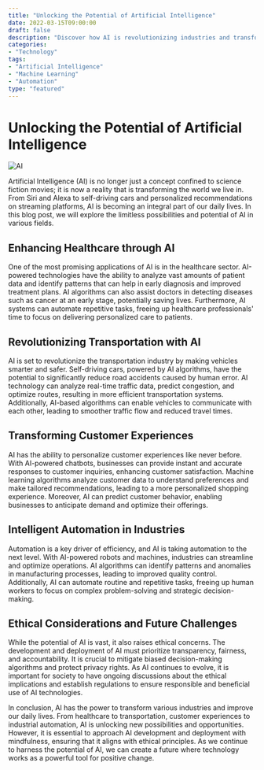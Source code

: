 ```yaml
--- 
title: "Unlocking the Potential of Artificial Intelligence"
date: 2022-03-15T09:00:00
draft: false 
description: "Discover how AI is revolutionizing industries and transforming our daily lives."
categories: 
- "Technology"
tags: 
- "Artificial Intelligence"
- "Machine Learning"
- "Automation"
type: "featured" 
--- 
```


# Unlocking the Potential of Artificial Intelligence

![AI](https://example.com/ai_image.jpg)

Artificial Intelligence (AI) is no longer just a concept confined to science fiction movies; it is now a reality that is transforming the world we live in. From Siri and Alexa to self-driving cars and personalized recommendations on streaming platforms, AI is becoming an integral part of our daily lives. In this blog post, we will explore the limitless possibilities and potential of AI in various fields.

## Enhancing Healthcare through AI

One of the most promising applications of AI is in the healthcare sector. AI-powered technologies have the ability to analyze vast amounts of patient data and identify patterns that can help in early diagnosis and improved treatment plans. AI algorithms can also assist doctors in detecting diseases such as cancer at an early stage, potentially saving lives. Furthermore, AI systems can automate repetitive tasks, freeing up healthcare professionals' time to focus on delivering personalized care to patients.

## Revolutionizing Transportation with AI

AI is set to revolutionize the transportation industry by making vehicles smarter and safer. Self-driving cars, powered by AI algorithms, have the potential to significantly reduce road accidents caused by human error. AI technology can analyze real-time traffic data, predict congestion, and optimize routes, resulting in more efficient transportation systems. Additionally, AI-based algorithms can enable vehicles to communicate with each other, leading to smoother traffic flow and reduced travel times.

## Transforming Customer Experiences

AI has the ability to personalize customer experiences like never before. With AI-powered chatbots, businesses can provide instant and accurate responses to customer inquiries, enhancing customer satisfaction. Machine learning algorithms analyze customer data to understand preferences and make tailored recommendations, leading to a more personalized shopping experience. Moreover, AI can predict customer behavior, enabling businesses to anticipate demand and optimize their offerings.

## Intelligent Automation in Industries

Automation is a key driver of efficiency, and AI is taking automation to the next level. With AI-powered robots and machines, industries can streamline and optimize operations. AI algorithms can identify patterns and anomalies in manufacturing processes, leading to improved quality control. Additionally, AI can automate routine and repetitive tasks, freeing up human workers to focus on complex problem-solving and strategic decision-making.

## Ethical Considerations and Future Challenges

While the potential of AI is vast, it also raises ethical concerns. The development and deployment of AI must prioritize transparency, fairness, and accountability. It is crucial to mitigate biased decision-making algorithms and protect privacy rights. As AI continues to evolve, it is important for society to have ongoing discussions about the ethical implications and establish regulations to ensure responsible and beneficial use of AI technologies.

In conclusion, AI has the power to transform various industries and improve our daily lives. From healthcare to transportation, customer experiences to industrial automation, AI is unlocking new possibilities and opportunities. However, it is essential to approach AI development and deployment with mindfulness, ensuring that it aligns with ethical principles. As we continue to harness the potential of AI, we can create a future where technology works as a powerful tool for positive change.
